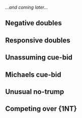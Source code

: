 _...and coming later..._

## <a name="Negative_doubles"> Negative doubles
## <a name="Responsive_doubles"> Responsive doubles
## <a name="Unassuming_cue-bid"> Unassuming cue-bid
## <a name="Michaels_cue-bid"> Michaels cue-bid
## <a name="Unusual_no-trump"> Unusual no-trump
## <a name="Competing_over_1NT"> Competing over {1NT}
